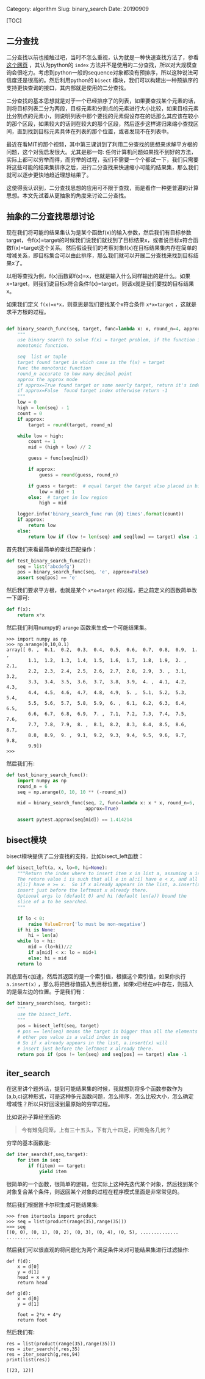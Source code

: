 Category: algorithm
Slug: binary_search
Date: 20190909

[TOC]


## 二分查找

二分查找以前也接触过吧，当时不怎么重视，认为就是一种快速查找方法了，参看 [这个网页](https://github.com/qiwsir/algorithm/blob/master/bin_search.md) ，其认为python的 `index` 方法并不是使用的二分查找，所以对大规模查询会很吃力。考虑到python一般的sequence对象都没有预排序，所以这种说法可信度还是很高的。然后利用python的 `bisect` 模块，我们可以构建出一种预排序的支持更快查询的接口，其内部就是使用的二分查找。

二分查找的基本思想就是对于一个已经排序了的列表，如果要查找某个元素的话，则将目标列表二分为两段，目标元素和分割点的元素进行大小比较，如果目标元素比分割点的元素小，则说明列表中那个要找的元素假设存在的话那么其应该在较小的那个区段，如果较大的话则在较大的那个区段，然后逐步这样递归来缩小查找区间，直到找到目标元素具体在列表的那个位置，或者发现不在列表中。

最近在看MIT的那个视频，其中第三课讲到了利用二分查找的思想来求解平方根的问题，这个对我启发很大。尤其是那一句: 任何计算机问题如果找不到好的方法，实际上都可以穷举而得，而穷举的过程，我们不需要一个个都试一下，我们只需要将这些可能的结果集排序之后，进行二分查找来快速缩小可能的结果集，那么我们就可以逐步更快地趋近理想结果了。

这使得我认识到，二分查找思想的应用可不限于查找，而是看作一种更普遍的计算思想。本文先试着从更抽象的角度来讨论二分查找。

## 抽象的二分查找思想讨论

现在我们将可能的结果集认为是某个函数f(x)的输入参数，然后我们有目标参数target，令f(x)=target的时候我们说我们就找到了目标结果x，或者说目标x符合函数f(x)=target这个关系。然后假设我们的考察对象f(x)在目标结果集内存在简单的增减关系，即目标集合可以由此排序，那么我们就可以开展二分查找来找到目标结果x了。

以相等查找为例，f(x)函数即f(x)=x，也就是输入什么同样输出的是什么。如果x=target，则我们说目标x符合条件f(x)=target，则该x就是我们要找的目标结果x。

如果我们定义 `f(x)=x*x`，则意思是我们要找某个x符合条件 `x*x=target` ，这就是求平方根的过程。

```python

def binary_search_func(seq, target, func=lambda x: x, round_n=4, approx=True):
    """
    use binary search to solve f(x) = target problem, if the function is a
    monotonic function.

    seq  list or tuple
    target found target in which case is the f(x) = target
    func the monotonic function
    round_n accurate to how many decimal point
    approx the approx mode
    if approx=True found target or some nearly target, return it's index
    if approx=False  found target index otherwise return -1
    """
    low = 0
    high = len(seq) - 1
    count = 0
    if approx:
        target = round(target, round_n)

    while low < high:
        count += 1
        mid = (high + low) // 2

        guess = func(seq[mid])

        if approx:
            guess = round(guess, round_n)

        if guess < target:  # equal target the target also placed in big region.
            low = mid + 1
        else:  # target in low region
            high = mid

    logger.info('binary_search_func run {0} times'.format(count))
    if approx:
        return low
    else:
        return low if (low != len(seq) and seq[low] == target) else -1
```

首先我们来看最简单的查找匹配操作：

```python
def test_binary_search_func2():
    seq = list('abcdefg')
    pos = binary_search_func(seq, 'e', approx=False)
    assert seq[pos] == 'e'
```

然后我们要求平方根，也就是某个 `x*x=target` 的过程，把之前定义的函数简单改一下即可:

```python
def f(x):
    return x*x
```

然后我们利用numpy的 `arange` 函数来生成一个可能结果集。

    >>> import numpy as np
    >>> np.arange(0,10,0.1)
    array([ 0. ,  0.1,  0.2,  0.3,  0.4,  0.5,  0.6,  0.7,  0.8,  0.9,  1. ,
            1.1,  1.2,  1.3,  1.4,  1.5,  1.6,  1.7,  1.8,  1.9,  2. ,  2.1,
            2.2,  2.3,  2.4,  2.5,  2.6,  2.7,  2.8,  2.9,  3. ,  3.1,  3.2,
            3.3,  3.4,  3.5,  3.6,  3.7,  3.8,  3.9,  4. ,  4.1,  4.2,  4.3,
            4.4,  4.5,  4.6,  4.7,  4.8,  4.9,  5. ,  5.1,  5.2,  5.3,  5.4,
            5.5,  5.6,  5.7,  5.8,  5.9,  6. ,  6.1,  6.2,  6.3,  6.4,  6.5,
            6.6,  6.7,  6.8,  6.9,  7. ,  7.1,  7.2,  7.3,  7.4,  7.5,  7.6,
            7.7,  7.8,  7.9,  8. ,  8.1,  8.2,  8.3,  8.4,  8.5,  8.6,  8.7,
            8.8,  8.9,  9. ,  9.1,  9.2,  9.3,  9.4,  9.5,  9.6,  9.7,  9.8,
            9.9])
    >>>

然后我们有:

```python
def test_binary_search_func():
    import numpy as np
    round_n = 6
    seq = np.arange(0, 10, 10 ** (-round_n))

    mid = binary_search_func(seq, 2, func=lambda x: x * x, round_n=6,
                             approx=True)

    assert pytest.approx(seq[mid]) == 1.414214
```



## bisect模块

bisect模块提供了二分查找的支持，比如bisect_left函数：

```python
def bisect_left(a, x, lo=0, hi=None):
    """Return the index where to insert item x in list a, assuming a is sorted.
    The return value i is such that all e in a[:i] have e < x, and all e in
    a[i:] have e >= x.  So if x already appears in the list, a.insert(x) will
    insert just before the leftmost x already there.
    Optional args lo (default 0) and hi (default len(a)) bound the
    slice of a to be searched.
    """

    if lo < 0:
        raise ValueError('lo must be non-negative')
    if hi is None:
        hi = len(a)
    while lo < hi:
        mid = (lo+hi)//2
        if a[mid] < x: lo = mid+1
        else: hi = mid
    return lo
```

其底层有c加速，然后其返回的是一个索引值，根据这个索引值，如果你执行 `a.insert(x)` ，那么将把目标值插入到目标位置，如果x已经在a中存在，则插入的是最左边的位置。于是我们有：

```python
def binary_search(seq, target):
    """
    use the bisect_left.
    """
    pos = bisect_left(seq, target)
    # pos == len(seq) means the target is bigger than all the elements of seq
    # other pos value is a valid index in seq
    # So if x already appears in the list, a.insert(x) will
    # insert just before the leftmost x already there.
    return pos if (pos != len(seq) and seq[pos] == target) else -1
```



## iter_search

在这里讲个题外话，提到可能结果集的时候，我就想到将多个函数参数作为(a,b,c)这种形式，可是这种多元函数问题，怎么排序，怎么比较大小，怎么确定增减性？所以只好回滚到最原始的穷举过程。

比如说孙子算经里面的:

> 今有雉兔同笼，上有三十五头，下有九十四足，问雉兔各几何？

穷举的基本函数是:

```python
def iter_search(f,seq,target):
    for item in seq:
        if f(item) == target:
            yield item
```

很简单的一个函数，很简单的逻辑，但实际上这种先迭代某个对象，然后找到某个对象复合某个条件，则返回某个对象的过程在程序模式里面是非常常见的。

然后我们根据笛卡尔积生成可能结果集:

    >>> from itertools import product
    >>> seq = list(product(range(35),range(35)))
    >>> seq
    [(0, 0), (0, 1), (0, 2), (0, 3), (0, 4), (0, 5), ..............
    .............

然后我们可以很直观的将问题化为两个满足条件来对可能结果集进行过滤操作:

    def f(d):
        x = d[0]
        y = d[1]
        head = x + y
        return head
    
    def g(d):
        x = d[0]
        y = d[1]
    
        foot = 2*x + 4*y
        return foot

然后我们有:

    res = list(product(range(35),range(35)))
    res = iter_search(f,res,35)
    res = iter_search(g,res,94)
    print(list(res))
    
    [(23, 12)]



